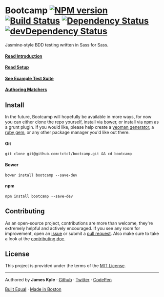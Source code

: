 Bootcamp [![NPM version](https://badge.fury.io/js/bootcamp.png)](http://badge.fury.io/js/bootcamp) [![Build Status](https://travis-ci.org/tctcl/bootcamp.png?branch=master)](https://travis-ci.org/tctcl/bootcamp) [![Dependency Status](https://david-dm.org/tctcl/bootcamp.png)](https://david-dm.org/tctcl/bootcamp) [![devDependency Status](https://david-dm.org/tctcl/bootcamp/dev-status.png)](https://david-dm.org/tctcl/bootcamp#info=devDependencies)
========

Jasmine-style BDD testing written in Sass for Sass.

#### [Read Introduction](https://github.com/tctcl/bootcamp/wiki/introduction)

#### [Read Setup](https://github.com/tctcl/bootcamp/wiki/setup)

#### [See Example Test Suite](https://github.com/tctcl/bootcamp/wiki/example-test-suite)

#### [Authoring Matchers](https://github.com/tctcl/bootcamp/wiki/authoring-matchers)

## Install

In the future, Bootcamp will hopefully be available in more ways, for now you can either clone the repo yourself, install via [bower](http://bower.io/), or install via [npm](https://npmjs.org/) as a grunt plugin. If you would like, please help create a [yeoman generator](http://yeoman.io/), a [ruby gem](http://rubygems.org/), or any other package manager you'd like out there.

#### Git

```
git clone git@github.com:tctcl/bootcamp.git && cd bootcamp
```

#### Bower

```
bower install bootcamp --save-dev
```

#### npm

```
npm install bootcamp --save-dev
```

## Contributing

As an open-source project, contributions are more than welcome, they're extremely helpful and actively encouraged. If you see any room for improvement, open an [issue](https://github.com/tctcl/bootcamp/issues) or submit a [pull request](https://github.com/tctcl/bootcamp/pulls). Also make sure to take a look at the [contributing doc](CONTRIBUTING.md).

## License

This project is provided under the terms of the [MIT License](LICENSE.md).

---

Authored by **James Kyle** · [Github](https://github.com/thejameskyle) · [Twitter](https://twitter.com/thejameskyle) · [CodePen](https://codepen.com/thejameskyle)

[Built Equal](www.hrc.org/donate) · [Made in Boston](http://bostonbuilt.org/)
